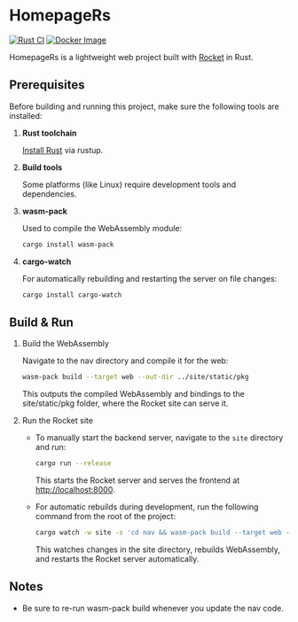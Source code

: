 # HomepageRs

[![Rust CI](https://github.com/itacentury/HomepageRs/actions/workflows/rust-ci.yml/badge.svg)](https://github.com/itacentury/HomepageRs/actions/workflows/rust-ci.yml)
[![Docker Image](https://github.com/itacentury/HomepageRs/actions/workflows/docker-image.yml/badge.svg)](https://github.com/itacentury/HomepageRs/actions/workflows/docker-image.yml)

HomepageRs is a lightweight web project built with [Rocket](https://rocket.rs) in Rust.

## Prerequisites

Before building and running this project, make sure the following tools are installed:

1. **Rust toolchain**

   [Install Rust](https://rustup.rs) via rustup.

2. **Build tools**

   Some platforms (like Linux) require development tools and dependencies.

3. **wasm-pack**

   Used to compile the WebAssembly module:

   ```bash
   cargo install wasm-pack
    ```

4. **cargo-watch**

    For automatically rebuilding and restarting the server on file changes:

    ```bash
    cargo install cargo-watch
    ```

## Build & Run

1. Build the WebAssembly

    Navigate to the nav directory and compile it for the web:

    ```bash
    wasm-pack build --target web --out-dir ../site/static/pkg
    ```

    This outputs the compiled WebAssembly and bindings to the site/static/pkg folder, where the Rocket site can serve it.

2. Run the Rocket site

    - To manually start the backend server, navigate to the `site` directory and run:

        ```bash
        cargo run --release
        ```

        This starts the Rocket server and serves the frontend at <http://localhost:8000>.

    - For automatic rebuilds during development, run the following command from the root of the project:

        ```bash
        cargo watch -w site -s 'cd nav && wasm-pack build --target web --out-dir ../site/static/pkg && cd ../site && cargo run --release'
        ```

        This watches changes in the site directory, rebuilds WebAssembly, and restarts the Rocket server automatically.

## Notes

- Be sure to re-run wasm-pack build whenever you update the nav code.

